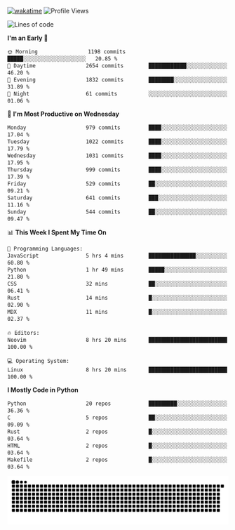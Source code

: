 [![wakatime](https://wakatime.com/badge/user/b920b284-3cde-4cd4-b72e-f7f22d050b16.svg)](https://wakatime.com/@b920b284-3cde-4cd4-b72e-f7f22d050b16)
![Profile Views](http://img.shields.io/badge/Profile%20Views-4586-blue)
<!--START_SECTION:waka-->
![Lines of code](https://img.shields.io/badge/From%20Hello%20World%20I%27ve%20Written-5.2%20million%20lines%20of%20code-blue)

**I'm an Early 🐤** 

```text
🌞 Morning                1198 commits        █████░░░░░░░░░░░░░░░░░░░░   20.85 % 
🌆 Daytime                2654 commits        ████████████░░░░░░░░░░░░░   46.20 % 
🌃 Evening                1832 commits        ████████░░░░░░░░░░░░░░░░░   31.89 % 
🌙 Night                  61 commits          ░░░░░░░░░░░░░░░░░░░░░░░░░   01.06 % 
```
📅 **I'm Most Productive on Wednesday** 

```text
Monday                   979 commits         ████░░░░░░░░░░░░░░░░░░░░░   17.04 % 
Tuesday                  1022 commits        ████░░░░░░░░░░░░░░░░░░░░░   17.79 % 
Wednesday                1031 commits        ████░░░░░░░░░░░░░░░░░░░░░   17.95 % 
Thursday                 999 commits         ████░░░░░░░░░░░░░░░░░░░░░   17.39 % 
Friday                   529 commits         ██░░░░░░░░░░░░░░░░░░░░░░░   09.21 % 
Saturday                 641 commits         ███░░░░░░░░░░░░░░░░░░░░░░   11.16 % 
Sunday                   544 commits         ██░░░░░░░░░░░░░░░░░░░░░░░   09.47 % 
```


📊 **This Week I Spent My Time On** 

```text
💬 Programming Languages: 
JavaScript               5 hrs 4 mins        ███████████████░░░░░░░░░░   60.80 % 
Python                   1 hr 49 mins        █████░░░░░░░░░░░░░░░░░░░░   21.80 % 
CSS                      32 mins             ██░░░░░░░░░░░░░░░░░░░░░░░   06.41 % 
Rust                     14 mins             █░░░░░░░░░░░░░░░░░░░░░░░░   02.90 % 
MDX                      11 mins             █░░░░░░░░░░░░░░░░░░░░░░░░   02.37 % 

🔥 Editors: 
Neovim                   8 hrs 20 mins       █████████████████████████   100.00 % 

💻 Operating System: 
Linux                    8 hrs 20 mins       █████████████████████████   100.00 % 
```

**I Mostly Code in Python** 

```text
Python                   20 repos            █████████░░░░░░░░░░░░░░░░   36.36 % 
C                        5 repos             ██░░░░░░░░░░░░░░░░░░░░░░░   09.09 % 
Rust                     2 repos             █░░░░░░░░░░░░░░░░░░░░░░░░   03.64 % 
HTML                     2 repos             █░░░░░░░░░░░░░░░░░░░░░░░░   03.64 % 
Makefile                 2 repos             █░░░░░░░░░░░░░░░░░░░░░░░░   03.64 % 
```




<!--END_SECTION:waka-->
![Snake animation](https://raw.githubusercontent.com/timmypidashev/timmypidashev/main/commits.svg)
